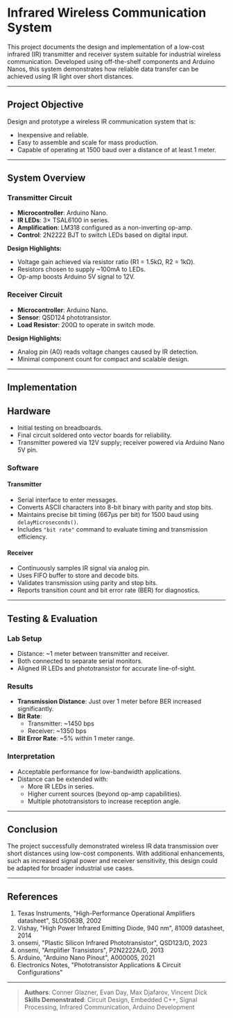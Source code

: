 # Infrared Wireless Communication System

This project documents the design and implementation of a low-cost infrared (IR) transmitter and receiver system suitable for industrial wireless communication. Developed using off-the-shelf components and Arduino Nanos, this system demonstrates how reliable data transfer can be achieved using IR light over short distances.

---

## Project Objective
Design and prototype a wireless IR communication system that is:
- Inexpensive and reliable.
- Easy to assemble and scale for mass production.
- Capable of operating at 1500 baud over a distance of at least 1 meter.

---

## System Overview

### Transmitter Circuit
- **Microcontroller**: Arduino Nano.
- **IR LEDs**: 3× TSAL6100 in series.
- **Amplification**: LM318 configured as a non-inverting op-amp.
- **Control**: 2N2222 BJT to switch LEDs based on digital input.

**Design Highlights:**
- Voltage gain achieved via resistor ratio (R1 = 1.5kΩ, R2 = 1kΩ).
- Resistors chosen to supply ~100mA to LEDs.
- Op-amp boosts Arduino 5V signal to 12V.

### Receiver Circuit
- **Microcontroller**: Arduino Nano.
- **Sensor**: QSD124 phototransistor.
- **Load Resistor**: 200Ω to operate in switch mode.

**Design Highlights:**
- Analog pin (A0) reads voltage changes caused by IR detection.
- Minimal component count for compact and scalable design.

---

## Implementation

## Hardware
- Initial testing on breadboards.
- Final circuit soldered onto vector boards for reliability.
- Transmitter powered via 12V supply; receiver powered via Arduino Nano 5V pin.

### Software

#### Transmitter
- Serial interface to enter messages.
- Converts ASCII characters into 8-bit binary with parity and stop bits.
- Maintains precise bit timing (667μs per bit) for 1500 baud using `delayMicroseconds()`.
- Includes `"bit rate"` command to evaluate timing and transmission efficiency.

#### Receiver
- Continuously samples IR signal via analog pin.
- Uses FIFO buffer to store and decode bits.
- Validates transmission using parity and stop bits.
- Reports transition count and bit error rate (BER) for diagnostics.

---

## Testing & Evaluation

### Lab Setup
- Distance: ~1 meter between transmitter and receiver.
- Both connected to separate serial monitors.
- Aligned IR LEDs and phototransistor for accurate line-of-sight.

### Results
- **Transmission Distance**: Just over 1 meter before BER increased significantly.
- **Bit Rate**:
  - Transmitter: ~1450 bps
  - Receiver: ~1350 bps
- **Bit Error Rate**: ~5% within 1 meter range.

### Interpretation
- Acceptable performance for low-bandwidth applications.
- Distance can be extended with:
  - More IR LEDs in series.
  - Higher current sources (beyond op-amp capabilities).
  - Multiple phototransistors to increase reception angle.

---

## Conclusion

The project successfully demonstrated wireless IR data transmission over short distances using low-cost components. With additional enhancements, such as increased signal power and receiver sensitivity, this design could be adapted for broader industrial use cases.

---

## References
1. Texas Instruments, "High-Performance Operational Amplifiers datasheet", SLOS063B, 2002
2. Vishay, "High Power Infrared Emitting Diode, 940 nm", 81009 datasheet, 2014
3. onsemi, "Plastic Silicon Infrared Phototransistor", QSD123/D, 2023
4. onsemi, "Amplifier Transistors", P2N2222A/D, 2013
5. Arduino, "Arduino Nano Pinout", A000005, 2021
6. Electronics Notes, "Phototransistor Applications & Circuit Configurations"

---

> **Authors**: Conner Glazner, Evan Day, Max Djafarov, Vincent Dick  
> **Skills Demonstrated**: Circuit Design, Embedded C++, Signal Processing, Infrared Communication, Arduino Development

